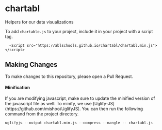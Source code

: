 # chartabl
Helpers for our data visualizations

To add `chartable.js` to your project, include it in your project with a script tag.

```
  <script src="https://ablschools.github.io/chartabl/chartabl.min.js"></script>
```

<h2>Making Changes</h2>

To make changes to this repository, please open a Pull Request. 

<h4>Minification</h4>
If you are modifying javascript, make sure to update the minified version of the javascript file as well. 
To minify, we use [Uglify-JS](https://github.com/mishoo/UglifyJS). You can then run the following command from the project directory.

```
uglifyjs --output chartabl.min.js --compress --mangle -- chartabl.js
```
